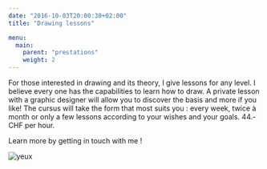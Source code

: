 ```yaml
---
date: "2016-10-03T20:00:30+02:00"
title: "Drawing lessons"

menu:
  main:
    parent: "prestations"
    weight: 2
---
```


For those interested in drawing and its theory, I give lessons for any level.
I believe every one has the capabilities to learn how to draw. A private lesson with a graphic designer will allow you to discover the basis and more if you like!
The cursus will take the form that most suits you : every week, twice à month or only a few lessons according to your wishes and your goals.
44.- CHF per hour.

Learn more by getting in touch with me !

![yeux](/img/EP/EP_image24a.jpg)
